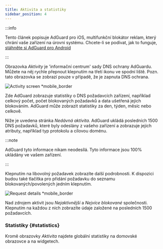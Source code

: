 ```yaml
---
title: Aktivita a statistiky
sidebar_position: 4
---
```


:::info

Tento článek popisuje AdGuard pro iOS, multifunkční blokátor reklam, který chrání vaše zařízení na úrovni systému. Chcete-li se podívat, jak to funguje, [stáhněte si AdGuard pro Android](https://agrd.io/download-kb-adblock)

:::

Obrazovka _Aktivity_ je 'informační centrum' sady DNS ochrany AdGuardu. Můžete na něj rychle přepnout klepnutím na třetí ikonu ve spodní liště. Pozn. tato obrazovka se zobrazí pouze v případě, že je zapnuta DNS ochrana.

![Activity screen \*mobile\_border](https://cdn.adtidy.org/content/github/ad_blocker/ios/activity.png)

Zde AdGuard zobrazuje statistiky o DNS požadavcích zařízení, například celkový počet, počet blokovaných požadavků a data ušetřená jejich blokováním. AdGuard může zobrazit statistiky za den, týden, měsíc nebo celkově.

Níže je uvedena stránka _Nedávná aktivita_. AdGuard ukládá posledních 1500 DNS požadavků, které byly odeslány z vašeho zařízení a zobrazuje jejich atributy, například typ protokolu a cílovou doménu.

:::note

AdGuard tyto informace nikam neodesílá. Tyto informace jsou 100% ukládány ve vašem zařízení.

:::

Klepnutím na libovolný požadavek zobrazíte další podrobnosti. K dispozici budou také tlačítka pro přidání požadavku do seznamu blokovaných/povolených jedním klepnutím.

![Request details \*mobile\_border](https://cdn.adtidy.org/public/Adguard/kb/iOS/features/request_info_en.jpeg)

Nad zdrojem aktivit jsou _Nejaktivnější_ a _Nejvíce blokované_ společnosti. Klepnutím na každou z nich zobrazíte údaje založené na posledních 1500 požadavcích.

### Statistiky {#statistics}

Kromě obrazovky _Aktivita_ najdete globální statistiky na domovské obrazovce a na widgetech.

